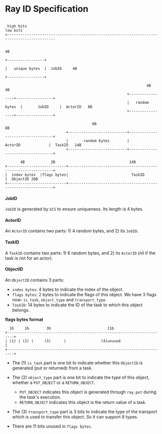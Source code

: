 Ray ID Specification
============================================
```

 high bits                                                                           low bits
<--------------------------------------------------------------------------------------------

                                                                                   4B
                                                                          +-----------------+
                                                                          |   unique bytes  |  JobID     4B
                                                                          +-----------------+

                                                                 4B                4B
                                                        +-----------------+-----------------+
                                                        |   random bytes  |       JobID     |  ActorID   8B
                                                        +-----------------+-----------------+

                                        6B                               8B
                            +---------------------------+-----------------------------------+
                            |       random bytes        |               ActorID             |  TaskID   14B
                            +---------------------------+-----------------------------------+

       4B            2B                                  14B
+---------------------------+---------------------------------------------------------------+
|  index bytes  |flags bytes|                             TaskID                            |  ObjectID 20B
+---------------------------+---------------------------------------------------------------+

```
#### JobID
`JobID` is generated by `GCS` to ensure uniqueness. Its length is 4 bytes.

#### ActorID
An `ActorID` contains two parts: 1) 4 random bytes, and 2) its `JobID`.

#### TaskID
A `TaskID` contains two parts: 1) 6 random bytes, and 2) its `ActorID` (nil if the task is not for an actor).

#### ObjectID
An `ObjectID` contains 3 parts:
- `index bytes`: 4 bytes to indicate the index of the object.
- `flags bytes`: 2 bytes to indicate the flags of this object. We have 3 flags now: `is_task`, `object_type` and `transport_type`.
- `TaskID`: 14 bytes to indicate the ID of the task to which this object belongs.

**flags bytes format**
```
  1b     1b        3b                          11b
+-------------------------------------------------------------------------+
| (1) | (2) |     (3)      |                (4)unused                     |
+-------------------------------------------------------------------------+
```
- The (1) `is_task` part is one bit to indicate whether this `ObjectID` is generated (put or returned) from a task.

- The (2) `object_type` part is one bit to indicate the type of this object, whether a `PUT_OBJECT` or a `RETURN_OBJECT`.
    - `PUT_OBJECT` indicates this object is generated through `ray.put` during the task's execution.
    - `RETURN_OBJECT` indicates this object is the return value of a task.

- The (3) `transport_type` part is 3 bits to indicate the type of the transport which is used to transfer this object. So it can support 8 types.

- There are 11 bits unused in `flags bytes`.
